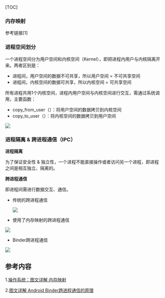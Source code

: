[TOC]

### 内存映射

参考链接[1]

### 进程空间划分

一个进程空间分为用户空间和内核空间（Kernel），即把进程内用户与内核隔离开来。两者区别是：

* 进程间，用户空间的数据不可共享，所以用户空间 = 不可共享空间
* 进程间，内核空间的数据可共享，所以内核空间 = 可共享空间

所有进程共用1个内核空间，进程内用户空间与内核空间进行交互，需通过系统调用，主要函数：

* copy_from_user（）：将用户空间的数据拷贝到内核空间
* copy_to_user（）：将内核空间的数据拷贝到用户空间

![](F:\WorkCode\Dev-Notes\notes\操作系统\pics\进程间交互.png)

### 进程隔离 & 跨进程通信（IPC）

**进程隔离**

为了保证安全性 & 独立性，一个进程不能直接操作或者访问另一个进程，即进程之间是相互独立、隔离的。

**跨进程通信**

即进程间需进行数据交互、通信。

* 传统的跨进程通信

  ![](F:\WorkCode\Dev-Notes\notes\操作系统\pics\传统的跨进程通信.png)

* 使用了内存映射的跨进程通信

![](F:\WorkCode\Dev-Notes\notes\操作系统\pics\使用了内存映射的跨进程通信.png)

* Binder跨进程通信

![](F:\WorkCode\Dev-Notes\notes\操作系统\pics\Binder跨进程通信.png)

## 参考内容

1.[操作系统：图文详解 内存映射](<https://www.jianshu.com/p/719fc4758813>)

2.[图文详解 Android Binder跨进程通信的原理](<https://www.jianshu.com/p/4ee3fd07da14>)